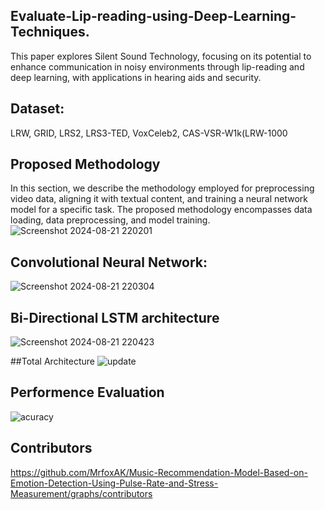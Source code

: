 ## Evaluate-Lip-reading-using-Deep-Learning-Techniques.
This paper explores Silent Sound Technology, focusing on its potential to enhance communication in noisy environments through lip-reading and deep learning, with applications in hearing aids and security.

## Dataset:
LRW, GRID, LRS2, LRS3-TED, VoxCeleb2, CAS-VSR-W1k(LRW-1000

## Proposed Methodology
In this section, we describe the methodology employed for preprocessing video data,
aligning it with textual content, and training a neural network model for a specific
task. The proposed methodology encompasses data loading, data preprocessing, and
model training.
![Screenshot 2024-08-21 220201](https://github.com/user-attachments/assets/1c1f007b-1e43-403d-86ba-867477ea096d)
## Convolutional Neural Network:
![Screenshot 2024-08-21 220304](https://github.com/user-attachments/assets/2eb27458-5fa5-4d4a-b3e4-1da380a150d1)

## Bi-Directional LSTM architecture
![Screenshot 2024-08-21 220423](https://github.com/user-attachments/assets/83b493c3-d91a-4699-91e8-c18532958f18)

##Total Architecture
![update](https://github.com/user-attachments/assets/b12774e1-eb09-4e14-b720-dae62bc78189)

## Performence Evaluation
![acuracy](https://github.com/user-attachments/assets/2a6152a5-cce2-468e-b136-9681306b25d0)

## Contributors
https://github.com/MrfoxAK/Music-Recommendation-Model-Based-on-Emotion-Detection-Using-Pulse-Rate-and-Stress-Measurement/graphs/contributors


